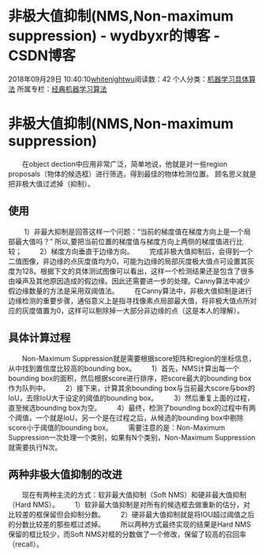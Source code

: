 # 非极大值抑制(NMS,Non-maximum suppression) - wydbyxr的博客 - CSDN博客
2018年09月29日 10:40:10[whitenightwu](https://me.csdn.net/wydbyxr)阅读数：42
个人分类：[机器学习具体算法](https://blog.csdn.net/wydbyxr/article/category/7945743)
所属专栏：[经典机器学习算法](https://blog.csdn.net/column/details/28812.html)
# 非极大值抑制(NMS,Non-maximum suppression)
  在object dection中应用非常广泛，简单地说，他就是对一些region proposals（物体的候选框）进行筛选，得到最佳的物体检测位置。 顾名思义就是把非极大值过滤掉（抑制）。
## 使用
   1）非最大抑制是回答这样一个问题：“当前的梯度值在梯度方向上是一个局部最大值吗？” 所以,要把当前位置的梯度值与梯度方向上两侧的梯度值进行比较；
   2）梯度方向垂直于边缘方向。
  完成非极大值抑制后，会得到一个二值图像，非边缘的点灰度值均为0，可能为边缘的局部灰度极大值点可设置其灰度为128。根据下文的具体测试图像可以看出，这样一个检测结果还是包含了很多由噪声及其他原因造成的假边缘。因此还需要进一步的处理。Canny算法中减少假边缘数量的方法是采用双阈值法。
  在Canny算法中，非极大值抑制是进行边缘检测的重要步骤，通俗意义上是指寻找像素点局部最大值，将非极大值点所对应的灰度值置为0，这样可以剔除掉一大部分非边缘的点（这是本人的理解）。
## 具体计算过程
  Non-Maximum Suppression就是需要根据score矩阵和region的坐标信息，从中找到置信度比较高的bounding box。
  1）首先，NMS计算出每一个bounding box的面积，然后根据score进行排序，把score最大的bounding box作为队列中。
  2）接下来，计算其余bounding box与当前最大score与box的IoU，去除IoU大于设定的阈值的bounding box。
  3）然后重复上面的过程，直至候选bounding box为空。
  4）最终，检测了bounding box的过程中有两个阈值，一个就是IoU，另一个是在过程之后，从候选的bounding box中剔除score小于阈值的bounding box。
  需要注意的是：Non-Maximum Suppression一次处理一个类别，如果有N个类别，Non-Maximum Suppression就需要执行N次。
## 两种非极大值抑制的改进
  现在有两种主流的方式：软非最大值抑制（Soft NMS）和硬非最大值抑制（Hard NMS）。
  1）软非最大值抑制是对所有的候选框去做重新的估分，对比较差的框保留但会抑制分数。
  2）硬非最大值抑制就是将IOU超过阈值之后的分数比较差的那些框过滤掉。
  所以两种方式最终实现的结果是Hard NMS保留的框比较少，而Soft NMS对框的分数做了一个修改，保留了较高的召回率（recall）。
